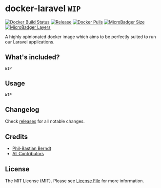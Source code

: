 # docker-laravel `WIP`

[![Docker Build Status](https://img.shields.io/docker/cloud/build/sourceboat/laravel.svg?style=flat-square)](https://hub.docker.com/r/sourceboat/laravel/builds/)
[![Release](https://img.shields.io/github/release/sourceboat/docker-laravel.svg?style=flat-square)](https://github.com/sourceboat/docker-laravel/releases)
[![Docker Pulls](https://img.shields.io/docker/pulls/sourceboat/laravel.svg?style=flat-square)](https://hub.docker.com/r/sourceboat/laravel/)
[![MicroBadger Size](https://img.shields.io/microbadger/image-size/sourceboat/laravel.svg?style=flat-square)](https://microbadger.com/images/sourceboat/laravel)
[![MicroBadger Layers](https://img.shields.io/microbadger/layers/sourceboat/laravel.svg?style=flat-square)](https://microbadger.com/images/sourceboat/laravel)

A highly opinionated docker image which aims to be perfectly suited to run our Laravel applications.

## What's included?

`WIP`

## Usage

`WIP`

## Changelog

Check [releases](https://github.com/sourceboat/docker-laravel/releases) for all notable changes.

## Credits

- [Phil-Bastian Berndt](https://github.com/pehbehbeh)
- [All Contributors](https://github.com/sourceboat/docker-laravel/graphs/contributors)

## License

The MIT License (MIT). Please see [License File](LICENSE.md) for more information.

